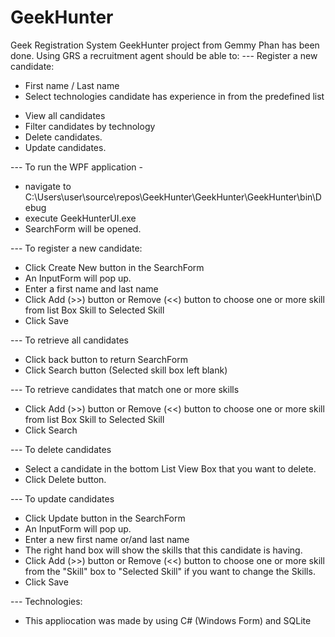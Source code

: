 # GeekHunter
Geek Registration System
GeekHunter project from Gemmy Phan has been done. 
Using GRS a recruitment agent should be able to:
--- Register a new candidate:
+ First name / Last name
+ Select technologies candidate has experience in from the predefined list
- View all candidates
- Filter candidates by technology
- Delete candidates.
- Update candidates.

--- To run the WPF application -
+	navigate to C:\Users\user\source\repos\GeekHunter\GeekHunter\GeekHunter\bin\Debug
+	execute GeekHunterUI.exe
+ SearchForm will be opened.

--- To register a new candidate:
+	Click Create New button in the SearchForm
+ An InputForm  will pop up.
+	Enter a first name and last name
+ Click Add (>>) button or Remove (<<) button to choose one or more skill from list Box Skill to Selected Skill
+	Click Save

--- To retrieve all candidates
+ Click back button to return SearchForm
+	Click Search button (Selected skill box left blank)

--- To retrieve candidates that match one or more skills
+ Click Add (>>) button or Remove (<<) button to choose one or more skill from list Box Skill to Selected Skill
+	Click Search

--- To delete candidates
+ Select a candidate in the bottom List View Box that you want to delete.
+	Click Delete button.

--- To update candidates
+	Click Update button in the SearchForm
+ An InputForm  will pop up.
+	Enter a new first name or/and last name
+ The right hand box will show the skills that this candidate is having.
+ Click Add (>>) button or Remove (<<) button to choose one or more skill from the "Skill" box to "Selected Skill" if you want to change the Skills.
+	Click Save


--- Technologies:
+	This appliocation was made by using C# (Windows Form) and SQLite
